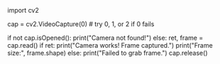 import cv2

cap = cv2.VideoCapture(0)  # try 0, 1, or 2 if 0 fails

if not cap.isOpened():
    print("Camera not found!")
else:
    ret, frame = cap.read()
    if ret:
        print("Camera works! Frame captured.")
        print("Frame size:", frame.shape)
    else:
        print("Failed to grab frame.")
    cap.release()



